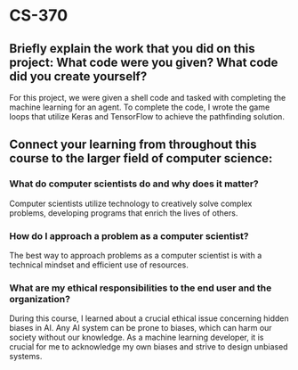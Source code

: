 # CS-370
## Briefly explain the work that you did on this project: What code were you given? What code did you create yourself?
For this project, we were given a shell code and tasked with completing the machine learning for an agent. To complete the code, I wrote the game loops that utilize Keras and TensorFlow to achieve the pathfinding solution.
## Connect your learning from throughout this course to the larger field of computer science:
### What do computer scientists do and why does it matter?
Computer scientists utilize technology to creatively solve complex problems, developing programs that enrich the lives of others.
### How do I approach a problem as a computer scientist?
The best way to approach problems as a computer scientist is with a technical mindset and efficient use of resources.
### What are my ethical responsibilities to the end user and the organization?
During this course, I learned about a crucial ethical issue concerning hidden biases in AI. Any AI system can be prone to biases, which can harm our society without our knowledge. As a machine learning developer, it is crucial for me to acknowledge my own biases and strive to design unbiased systems.

